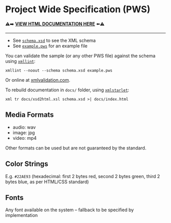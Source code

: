 Project Wide Specification (PWS)
================================

⚠️➡️ **[VIEW HTML DOCUMENTATION HERE](//jackoro.github.io/SWEngPWS/)** ⬅️⚠️
****************************

- See [`schema.xsd`](schema.xsd) to see the XML schema
- See [`example.pws`](example.pws) for an example file

You can validate the sample (or any other PWS file) against the schema using [`xmllint`](//xmlsoft.org/xmllint.html):

	xmllint --noout --schema schema.xsd example.pws

Or online at [xmlvalidation.com](//www.xmlvalidation.com).

To rebuild documentation in `docs/` folder, using [`xmlstarlet`](//xmlstar.sourceforge.net):

	xml tr docs/xsd2html.xsl schema.xsd >| docs/index.html

Media Formats
-----------

- audio: wav
- image: jpg
- video: mp4

Other formats can be used but are not guaranteed by the standard.

Color Strings
------

E.g. `#22AE93` (hexadecimal: first 2 bytes red, second 2 bytes green, third 2 bytes blue, as per HTML/CSS standard)

Fonts
-----

Any font available on the system – fallback to be specified by implementation

